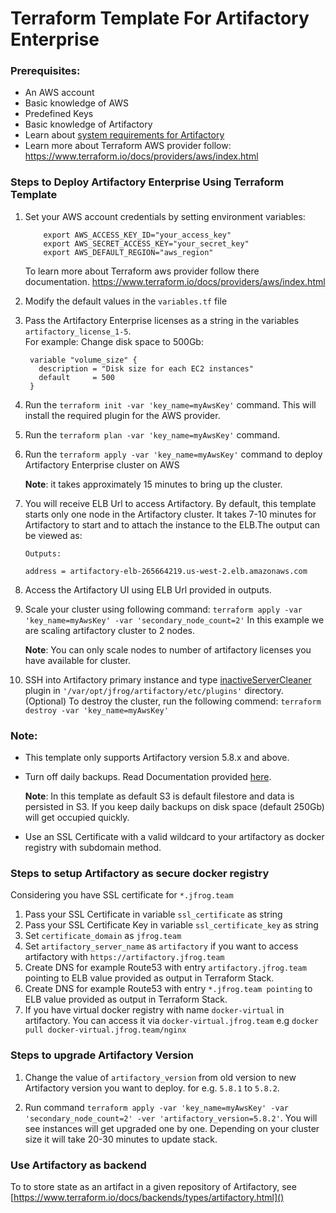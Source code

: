 # Terraform Template For Artifactory Enterprise 

### Prerequisites:
* An AWS account
* Basic knowledge of AWS
* Predefined Keys 
* Basic knowledge of Artifactory
* Learn about [system requirements for Artifactory](https://www.jfrog.com/confluence/display/RTF/System+Requirements#SystemRequirements-RecommendedHardware)
* Learn more about Terraform AWS provider follow: https://www.terraform.io/docs/providers/aws/index.html

### Steps to Deploy Artifactory Enterprise Using Terraform Template
1. Set your AWS account credentials by setting environment variables: 
   ```
       export AWS_ACCESS_KEY_ID="your_access_key"
       export AWS_SECRET_ACCESS_KEY="your_secret_key"
       export AWS_DEFAULT_REGION="aws_region"
   ```
   To learn more about Terraform aws provider follow there documentation.
   https://www.terraform.io/docs/providers/aws/index.html

2. Modify the default values in the `variables.tf` file  
    
3. Pass the Artifactory Enterprise licenses as a string in the variables `artifactory_license_1-5`.  
   For example: Change disk space to 500Gb:
   ```
    variable "volume_size" {
      description = "Disk size for each EC2 instances"
      default     = 500
    }
   ```
4. Run the `terraform init -var 'key_name=myAwsKey'` command. This will install the required plugin for the AWS provider.

5. Run the `terraform plan -var 'key_name=myAwsKey'` command.

6. Run the `terraform apply -var 'key_name=myAwsKey'` command to deploy Artifactory Enterprise cluster on AWS
   
    **Note**: it takes approximately 15 minutes to bring up the cluster.

7. You will receive ELB Url to access Artifactory. By default, this template starts only one node in the Artifactory cluster. 
   It takes 7-10 minutes for Artifactory to start and to attach the instance to the ELB.The output can be viewed as:
    ```
    Outputs:
    
    address = artifactory-elb-265664219.us-west-2.elb.amazonaws.com
    ```

8. Access the Artifactory UI using ELB Url provided in outputs.

9. Scale your cluster using following command: `terraform apply -var 'key_name=myAwsKey' -var 'secondary_node_count=2'`
   In this example we are scaling artifactory cluster to 2 nodes.
   
    **Note**: You can only scale nodes to number of artifactory licenses you have available for cluster.

10. SSH into Artifactory primary instance and type [inactiveServerCleaner](inactiveServerCleaner.groovy) plugin in `'/var/opt/jfrog/artifactory/etc/plugins'` directory.
    (Optional) To destroy the cluster, run  the following commend: `terraform destroy -var 'key_name=myAwsKey'`

### Note:
* This template only supports Artifactory version 5.8.x and above.
* Turn off daily backups. Read Documentation provided [here](https://www.jfrog.com/confluence/display/RTF/Managing+Backups).
  
  **Note**: In this template as default S3 is default filestore and data is persisted in S3. If you keep daily backups on disk space (default 250Gb) will get occupied quickly.
* Use an SSL Certificate with a valid wildcard to your artifactory as docker registry with subdomain method.

### Steps to setup Artifactory as secure docker registry
Considering you have SSL certificate for `*.jfrog.team`
1. Pass your SSL Certificate in variable `ssl_certificate` as string
2. Pass your SSL Certificate Key in variable `ssl_certificate_key` as string
3. Set `certificate_domain` as `jfrog.team`
4. Set `artifactory_server_name` as `artifactory` if you want to access artifactory with `https://artifactory.jfrog.team`
5. Create DNS for example Route53 with entry `artifactory.jfrog.team` pointing to ELB value provided as output in Terraform Stack.
6. Create DNS for example Route53 with entry `*.jfrog.team pointing` to ELB value provided as output in Terraform Stack.
7. If you have virtual docker registry with name `docker-virtual` in artifactory. You can access it via `docker-virtual.jfrog.team` e.g `docker pull docker-virtual.jfrog.team/nginx`

### Steps to upgrade Artifactory Version
1. Change the value of `artifactory_version` from old version to new Artifactory version you want to deploy. for e.g. `5.8.1` to `5.8.2`.

2. Run command `terraform apply -var 'key_name=myAwsKey' -var 'secondary_node_count=2' -ver 'artifactory_version=5.8.2'`.
   You will see instances will get upgraded one by one. Depending on your cluster size it will take 20-30 minutes to update stack.

### Use Artifactory as backend
To to store state as an artifact in a given repository of Artifactory, see [https://www.terraform.io/docs/backends/types/artifactory.html]()

